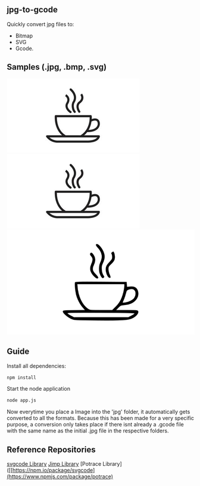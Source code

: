 ## jpg-to-gcode

Quickly convert jpg files to: 
- Bitmap
- SVG
- Gcode.

## Samples (.jpg, .bmp, .svg)

![Original JPG](./jpg/0.jpg)
![Bitmap](./bitmap/0.bmp)
![SVG](./svg/0.svg)

## Guide

Install all dependencies:

```bash
npm install
```

Start the node application

```bash
node app.js
```

Now everytime you place a Image into the 'jpg' folder, it automatically gets converted to all the formats. 
Because this has been made for a very specific purpose, a conversion only takes place if there isnt already a .gcode file with the same name as the initial .jpg file in the respective folders.

## Reference Repositories

[svgcode Library](https://npm.io/package/svgcode)
[Jimp Library](https://www.npmjs.com/package/jimp)
[Potrace Library]([[https://npm.io/package/svgcode](https://www.npmjs.com/package/potrace)
